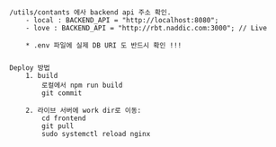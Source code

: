 ### 
    /utils/contants 에사 backend api 주소 확인.  
        - local : BACKEND_API = "http://localhost:8080";
        - love : BACKEND_API = "http://rbt.naddic.com:3000"; // Live  

        * .env 파일에 실제 DB URI 도 반드시 확인 !!!  

### 
    Deploy 방법  
        1. build  
            로컬에서 npm run build  
            git commit  
            
        2. 라이브 서버에 work dir로 이동:  
            cd frontend  
            git pull  
            sudo systemctl reload nginx  
